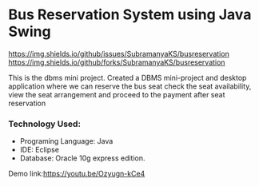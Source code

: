 # Bus Reservation System using Java Swing

  https://img.shields.io/github/issues/SubramanyaKS/busreservation
  https://img.shields.io/github/forks/SubramanyaKS/busreservation

This is the dbms mini project. Created a DBMS mini-project and desktop application where we can reserve the bus seat check the seat availability, view the seat arrangement and proceed to the payment after seat reservation

### Technology Used:
 * Programing Language: Java
 * IDE: Eclipse
 * Database: Oracle 10g express edition.

Demo link:https://youtu.be/Ozyugn-kCe4
